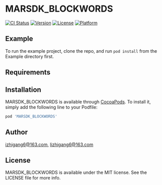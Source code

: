 # MARSDK_BLOCKWORDS

[![CI Status](https://img.shields.io/travis/izhigang6@163.com/MARSDK_BLOCKWORDS.svg?style=flat)](https://travis-ci.org/izhigang6@163.com/MARSDK_BLOCKWORDS)
[![Version](https://img.shields.io/cocoapods/v/MARSDK_BLOCKWORDS.svg?style=flat)](https://cocoapods.org/pods/MARSDK_BLOCKWORDS)
[![License](https://img.shields.io/cocoapods/l/MARSDK_BLOCKWORDS.svg?style=flat)](https://cocoapods.org/pods/MARSDK_BLOCKWORDS)
[![Platform](https://img.shields.io/cocoapods/p/MARSDK_BLOCKWORDS.svg?style=flat)](https://cocoapods.org/pods/MARSDK_BLOCKWORDS)

## Example

To run the example project, clone the repo, and run `pod install` from the Example directory first.

## Requirements

## Installation

MARSDK_BLOCKWORDS is available through [CocoaPods](https://cocoapods.org). To install
it, simply add the following line to your Podfile:

```ruby
pod 'MARSDK_BLOCKWORDS'
```

## Author

izhigang6@163.com, lizhigang6@163.com

## License

MARSDK_BLOCKWORDS is available under the MIT license. See the LICENSE file for more info.
